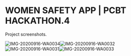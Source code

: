 # WOMEN SAFETY APP | PCBT HACKATHON.4

Project screenshots.

![IMG-20200916-WA0034](https://user-images.githubusercontent.com/39399239/94515632-97edb580-0241-11eb-8f56-c270d9d4419f.png)![IMG-20200916-WA0032](https://user-images.githubusercontent.com/39399239/94515639-9c19d300-0241-11eb-85be-feab96fd23d7.png)
![IMG-20200916-WA0031](https://user-images.githubusercontent.com/39399239/94515643-a0de8700-0241-11eb-8369-1cd6f4af2067.png)![IMG-20200916-WA0033](https://user-images.githubusercontent.com/39399239/94515645-a20fb400-0241-11eb-9893-0545e7841465.png)
